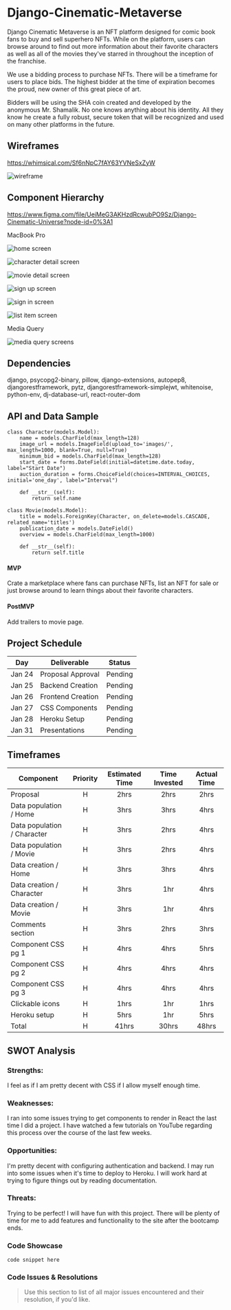 # Django-Cinematic-Metaverse

Django Cinematic Metaverse is an NFT platform designed for comic book fans to buy and sell superhero NFTs. While on the platform, users can browse around to find out more information about their favorite characters as well as all of the movies they've starred in throughout the inception of the franchise.

We use a bidding process to purchase NFTs. There will be a timeframe for users to place bids. The highest bidder at the time of expiration becomes the proud, new owner of this great piece of art.

Bidders will be using the SHA coin created and developed by the anonymous Mr. Shamalik. No one knows anything about his identity. All they know he create a fully robust, secure token that will be recognized and used on many other platforms in the future.

## Wireframes

https://whimsical.com/Sf6nNpC7fAY63YVNeSxZyW

![wireframe](images/wireframe.png)

## Component Hierarchy

https://www.figma.com/file/UeiMeG3AKHzdRcwubPO9Sz/Django-Cinematic-Universe?node-id=0%3A1

MacBook Pro

![home screen](images/home.png)

![character detail screen](images/character_detail.png)

![movie detail screen](images/movie_detail.png)

![sign up screen](images/sign_up.png)

![sign in screen](images/sign_in.png)

![list item screen](images/list_item.png)

Media Query

![media query screens](images/media_query.png)

## Dependencies

django,
psycopg2-binary,
pillow,
django-extensions,
autopep8,
djangorestframework,
pytz,
djangorestframework-simplejwt,
whitenoise,
python-env,
dj-database-url,
react-router-dom

## API and Data Sample

```
class Character(models.Model):
    name = models.CharField(max_length=128)
    image_url = models.ImageField(upload_to='images/', max_length=1000, blank=True, null=True)
    minimum_bid = models.CharField(max_length=128)
    start_date = forms.DateField(initial=datetime.date.today, label="Start Date")
    auction_duration = forms.ChoiceField(choices=INTERVAL_CHOICES, initial='one_day', label="Interval")

    def __str__(self):
        return self.name

class Movie(models.Model):
    title = models.ForeignKey(Character, on_delete=models.CASCADE, related_name='titles')
    publication_date = models.DateField()
    overview = models.CharField(max_length=1000)

    def __str__(self):
        return self.title
```

#### MVP

Crate a marketplace where fans can purchase NFTs, list an NFT for sale or just browse around to learn things about their favorite characters.

#### PostMVP

Add trailers to movie page.

## Project Schedule

| Day    | Deliverable       | Status  |
| ------ | ----------------- | ------- |
| Jan 24 | Proposal Approval | Pending |
| Jan 25 | Backend Creation  | Pending |
| Jan 26 | Frontend Creation | Pending |
| Jan 27 | CSS Components    | Pending |
| Jan 28 | Heroku Setup      | Pending |
| Jan 31 | Presentations     | Pending |

## Timeframes

| Component                   | Priority | Estimated Time | Time Invested | Actual Time |
| --------------------------- | :------: | :------------: | :-----------: | :---------: |
| Proposal                    |    H     |      2hrs      |     2hrs      |    2hrs     |
| Data population / Home      |    H     |      3hrs      |     3hrs      |    4hrs     |
| Data population / Character |    H     |      3hrs      |     2hrs      |    4hrs     |
| Data population / Movie     |    H     |      3hrs      |     2hrs      |    4hrs     |
| Data creation / Home        |    H     |      3hrs      |     3hrs      |    4hrs     |
| Data creation / Character   |    H     |      3hrs      |      1hr      |    4hrs     |
| Data creation / Movie       |    H     |      3hrs      |      1hr      |    4hrs     |
| Comments section            |    H     |      3hrs      |     2hrs      |    3hrs     |
| Component CSS pg 1          |    H     |      4hrs      |     4hrs      |    5hrs     |
| Component CSS pg 2          |    H     |      4hrs      |     4hrs      |    4hrs     |
| Component CSS pg 3          |    H     |      4hrs      |     4hrs      |    4hrs     |
| Clickable icons             |    H     |      1hrs      |      1hr      |    1hrs     |
| Heroku setup                |    H     |      5hrs      |      1hr      |    5hrs     |
| Total                       |    H     |     41hrs      |     30hrs     |    48hrs    |

## SWOT Analysis

### Strengths:

I feel as if I am pretty decent with CSS if I allow myself enough time.

### Weaknesses:

I ran into some issues trying to get components to render in React the last time I did a project. I have watched a few tutorials on YouTube regarding this process over the course of the last few weeks.

### Opportunities:

I'm pretty decent with configuring authentication and backend. I may run into some issues when it's time to deploy to Heroku. I will work hard at trying to figure things out by reading documentation.

### Threats:

Trying to be perfect! I will have fun with this project. There will be plenty of time for me to add features and functionality to the site after the bootcamp ends.

### Code Showcase

```
code snippet here
```

### Code Issues & Resolutions

> Use this section to list of all major issues encountered and their resolution, if you'd like.
